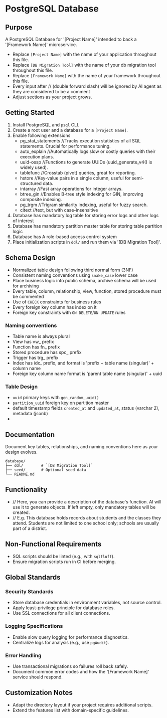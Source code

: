 # PostgreSQL Database

## Purpose
A PostgreSQL Database for '[Project Name]' intended to back a '[Framework Name]' microservice.
 - Replace `[Project Name]` with the name of your application throughout this file. 
 - Replace `[DB Migration Tool]` with the name of your db migration tool throughout this file.
 - Replace `[Framework Name]` with the name of your framework throughout this file.
 - Every input after // (double forward slash) will be ignored by AI agent as they are considered to be a comment
 - Adjust sections as your project grows.

## Getting Started
1. Install PostgreSQL and `psql` CLI.
2. Create a root user and a database for a `[Project Name]`.
3. Enable following extensions
    - pg_stat_statements	//Tracks execution statistics of all SQL statements. Crucial for performance tuning.
    - auto_explain	        //Automatically logs slow or costly queries with their execution plans.   
    - uuid-ossp	            //Functions to generate UUIDs (uuid_generate_v4() is widely used).
    - tablefunc	            //Crosstab (pivot) queries, great for reporting.
    - hstore	            //Key-value pairs in a single column, useful for semi-structured data.
    - intarray	            //Fast array operations for integer arrays.
    - btree_gin	            //Enables B-tree style indexing for GIN, improving composite indexing.
    - pg_trgm	            //Trigram similarity indexing, useful for fuzzy search.
    - citext                //text, but with case-insensitive
4. Database has mandatory log table for storing error logs and other logs of interest
5. Database has mandatory partition master table for storing table partition logic
6. Database has A role-based access control system
6. Place initialization scripts in `ddl/` and run them via '[DB Migration Tool]'.

## Schema Design
- Normalized table design following third normal form (3NF)
- Consistent naming conventions using `snake_case` lower case
- Place business logic into public schema, archive schema will be used for archiving
- Every table, column, relationship, view, function, stored procedure must be commented
- Use of `CHECK` constraints for business rules
- Every foreign key column has index on it
- Foreign key constraints with `ON DELETE`/`ON UPDATE` rules

### Naming conventions
- Table name is always plural
- View has vw_ prefix
- Function has fn_ prefix
- Stored procedure has spc_ prefix
- Trigger has trg_ prefix
- Index has idx_ prefix, and format is 'prefix + table name (singular)' + column name
- Foreign key column name format is 'parent table name (singular)' + uuid

### Table Design
- `uuid` primary keys with `gen_random_uuid()`
- `partition_uuid` foreign key on partition master
- default timestamp fields `created_at` and `updated_at`, status (varchar 2), metadata (jsonb)
- 

## Documentation
Document key tables, relationships, and naming conventions here as your design evolves.
```
database/
├── ddl/        # `[DB Migration Tool]`
├── seed/       # Optional seed data
└── README.md
```

## Functionality
- // Here, you can provide a description of the database's function. AI will use it to generate objects. If left empty, only mandatory tables will be created.
- // E.g. This database holds records about students and the classes they attend. Students are not limited to one school only; schools are usually part of a district.

## Non-Functional Requirements
- SQL scripts should be linted (e.g., with `sqlfluff`).
- Ensure migration scripts run in CI before merging.

## Global Standards

### Security Standards
- Store database credentials in environment variables, not source control.
- Apply least-privilege principle for database roles.
- Use SSL connections for all client connections.

### Logging Specifications
- Enable slow query logging for performance diagnostics.
- Centralize logs for analysis (e.g., use `pgAudit`).

### Error Handling
- Use transactional migrations so failures roll back safely.
- Document common error codes and how the '[Framework Name]' service should respond.

## Customization Notes
- Adapt the directory layout if your project requires additional scripts.
- Extend the features list with domain-specific guidelines.

